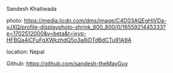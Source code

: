 Sandesh Khatiwada

photo: https://media.licdn.com/dms/image/C4D03AQEgHiVDa-vJXQ/profile-displayphoto-shrink_800_800/0/1655921445333?e=1702512000&v=beta&t=jxyp-HFBQa4iCFuFgXWkzhdQ5o3a8iDTdBdCTu91A9A

location: Nepal

Github: https://github.com/sandesh-theMayGuy
